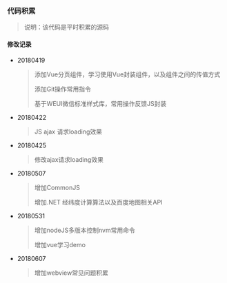 ### 代码积累

> 说明：该代码是平时积累的源码

#### 修改记录

- 20180419

  >添加Vue分页组件，学习使用Vue封装组件，以及组件之间的传值方式
  >
  >添加Git操作常用指令
  >
  >基于WEUI微信标准样式库，常用操作反馈JS封装

- 20180422

  >JS ajax 请求loading效果

- 20180425

  > 修改ajax请求loading效果

- 20180507

  >增加CommonJS
  >
  >增加.NET  经纬度计算算法以及百度地图相关API

- 20180531

  >增加nodeJS多版本控制nvm常用命令
  >
  >增加vue学习demo

- 20180607

  > 增加webview常见问题积累
